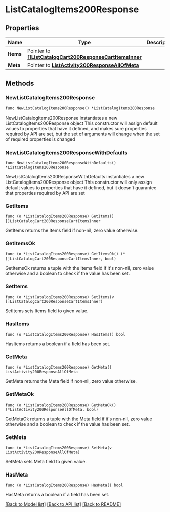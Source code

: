 # ListCatalogItems200Response

## Properties

Name | Type | Description | Notes
------------ | ------------- | ------------- | -------------
**Items** | Pointer to [**[]ListCatalogCart200ResponseCartItemsInner**](ListCatalogCart200ResponseCartItemsInner.md) |  | [optional] 
**Meta** | Pointer to [**ListActivity200ResponseAllOfMeta**](ListActivity200ResponseAllOfMeta.md) |  | [optional] 

## Methods

### NewListCatalogItems200Response

`func NewListCatalogItems200Response() *ListCatalogItems200Response`

NewListCatalogItems200Response instantiates a new ListCatalogItems200Response object
This constructor will assign default values to properties that have it defined,
and makes sure properties required by API are set, but the set of arguments
will change when the set of required properties is changed

### NewListCatalogItems200ResponseWithDefaults

`func NewListCatalogItems200ResponseWithDefaults() *ListCatalogItems200Response`

NewListCatalogItems200ResponseWithDefaults instantiates a new ListCatalogItems200Response object
This constructor will only assign default values to properties that have it defined,
but it doesn't guarantee that properties required by API are set

### GetItems

`func (o *ListCatalogItems200Response) GetItems() []ListCatalogCart200ResponseCartItemsInner`

GetItems returns the Items field if non-nil, zero value otherwise.

### GetItemsOk

`func (o *ListCatalogItems200Response) GetItemsOk() (*[]ListCatalogCart200ResponseCartItemsInner, bool)`

GetItemsOk returns a tuple with the Items field if it's non-nil, zero value otherwise
and a boolean to check if the value has been set.

### SetItems

`func (o *ListCatalogItems200Response) SetItems(v []ListCatalogCart200ResponseCartItemsInner)`

SetItems sets Items field to given value.

### HasItems

`func (o *ListCatalogItems200Response) HasItems() bool`

HasItems returns a boolean if a field has been set.

### GetMeta

`func (o *ListCatalogItems200Response) GetMeta() ListActivity200ResponseAllOfMeta`

GetMeta returns the Meta field if non-nil, zero value otherwise.

### GetMetaOk

`func (o *ListCatalogItems200Response) GetMetaOk() (*ListActivity200ResponseAllOfMeta, bool)`

GetMetaOk returns a tuple with the Meta field if it's non-nil, zero value otherwise
and a boolean to check if the value has been set.

### SetMeta

`func (o *ListCatalogItems200Response) SetMeta(v ListActivity200ResponseAllOfMeta)`

SetMeta sets Meta field to given value.

### HasMeta

`func (o *ListCatalogItems200Response) HasMeta() bool`

HasMeta returns a boolean if a field has been set.


[[Back to Model list]](../README.md#documentation-for-models) [[Back to API list]](../README.md#documentation-for-api-endpoints) [[Back to README]](../README.md)


